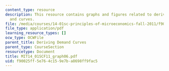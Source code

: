 ```yaml
---
content_type: resource
description: This resource contains graphs and figures related to deriving demand
  and curves.
file: /media/courses/14-01sc-principles-of-microeconomics-fall-2011/f90025ff5e764c159e7ba8698ff9fac5_MIT14_01SCF11_graph06.pdf
file_type: application/pdf
learning_resource_types: []
ocw_type: OCWFile
parent_title: Deriving Demand Curves
parent_type: CourseSection
resourcetype: Document
title: MIT14_01SCF11_graph06.pdf
uid: f90025ff-5e76-4c15-9e7b-a8698ff9fac5
---
```

